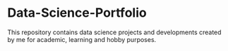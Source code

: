 # Data-Science-Portfolio

This repository contains data science projects and developments created by me for academic, learning and hobby purposes.
